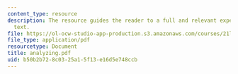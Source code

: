 ```yaml
---
content_type: resource
description: The resource guides the reader to a full and relevant experience of the
  text.
file: https://ol-ocw-studio-app-production.s3.amazonaws.com/courses/21l-705-masterworks-in-american-short-fiction-fall-2005/b50b2b728c0325a15f13e16d5e748ccb_analyzing.pdf
file_type: application/pdf
resourcetype: Document
title: analyzing.pdf
uid: b50b2b72-8c03-25a1-5f13-e16d5e748ccb
---
```

